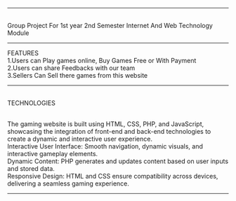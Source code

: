

***
<br/>Group Project For 1st year 2nd Semester Internet And Web Technology Module
***

FEATURES
<br/>1.Users can Play games online, Buy Games Free or With Payment
<br/>2.Users can share Feedbacks with our team
<br/>3.Sellers Can Sell there games from this website
***
<br/>TECHNOLOGIES

<br/>The gaming website is built using HTML, CSS, PHP, and JavaScript, showcasing the integration of front-end and back-end technologies to create a dynamic and interactive user experience. 
<br/>Interactive User Interface: Smooth navigation, dynamic visuals, and interactive gameplay elements.
<br/>Dynamic Content: PHP generates and updates content based on user inputs and stored data.
<br/>Responsive Design: HTML and CSS ensure compatibility across devices, delivering a seamless gaming experience.
***

